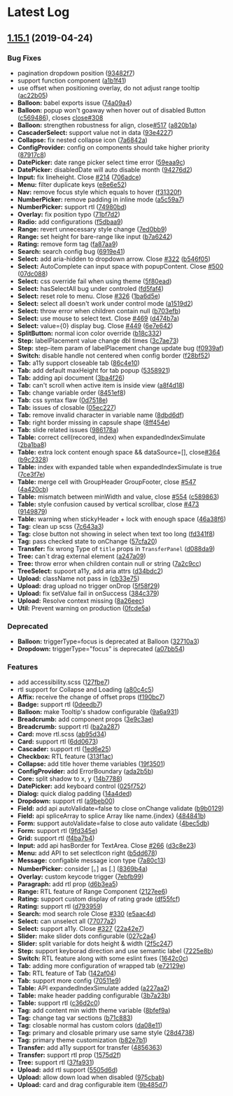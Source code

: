 # Latest Log 

## [1.15.1](https://github.com/alibaba-fusion/next/compare/1.12.8...1.15.1) (2019-04-24)


### Bug Fixes

* pagination dropdown position ([93482f7](https://github.com/alibaba-fusion/next/commit/93482f7))
* support function component ([a1b1f41](https://github.com/alibaba-fusion/next/commit/a1b1f41))
* use offset when positioning overlay, do not adjust range tooltip ([ac22b05](https://github.com/alibaba-fusion/next/commit/ac22b05))
* **Balloon:** babel exports issue ([74a09a4](https://github.com/alibaba-fusion/next/commit/74a09a4))
* **Balloon:** popup won\'t goaway when hover out of disabled Button ([c569486](https://github.com/alibaba-fusion/next/commit/c569486)), closes [close#308](https://github.com/close/issues/308)
* **Balloon:** strengthen robustness for align, close[#517](https://github.com/alibaba-fusion/next/issues/517) ([a820b1a](https://github.com/alibaba-fusion/next/commit/a820b1a))
* **CascaderSelect:** support value not in data ([93e4227](https://github.com/alibaba-fusion/next/commit/93e4227))
* **Collapse:** fix nested collapse icon ([7a6842a](https://github.com/alibaba-fusion/next/commit/7a6842a))
* **ConfigProvider:** config on components should take higher priority ([87917c8](https://github.com/alibaba-fusion/next/commit/87917c8))
* **DatePicker:** date range picker select time error ([59eaa9c](https://github.com/alibaba-fusion/next/commit/59eaa9c))
* **DatePicker:** disabledDate will auto disable month ([94276d2](https://github.com/alibaba-fusion/next/commit/94276d2))
* **Input:** fix lineheight. Close [#214](https://github.com/alibaba-fusion/next/issues/214) ([706adce](https://github.com/alibaba-fusion/next/commit/706adce))
* **Menu:** filter duplicate keys ([e8e6e52](https://github.com/alibaba-fusion/next/commit/e8e6e52))
* **Nav:** remove focus style which equals to hover ([f31320f](https://github.com/alibaba-fusion/next/commit/f31320f))
* **NumberPicker:** remove padding in inline mode ([a5c59a7](https://github.com/alibaba-fusion/next/commit/a5c59a7))
* **NumberPicker:** support rtl ([74980bd](https://github.com/alibaba-fusion/next/commit/74980bd))
* **Overlay:** fix position typo ([71bf7d2](https://github.com/alibaba-fusion/next/commit/71bf7d2))
* **Radio:** add configurations ([f5dbaa9](https://github.com/alibaba-fusion/next/commit/f5dbaa9))
* **Range:** revert unnecessary style change ([7ed0bb9](https://github.com/alibaba-fusion/next/commit/7ed0bb9))
* **Range:** set height for bare-range like input ([b7a6242](https://github.com/alibaba-fusion/next/commit/b7a6242))
* **Rating:** remove form tag ([fa87aa9](https://github.com/alibaba-fusion/next/commit/fa87aa9))
* **Search:** search config bug ([6919e41](https://github.com/alibaba-fusion/next/commit/6919e41))
* **Select:** add aria-hidden to dropdown arrow. Close [#322](https://github.com/alibaba-fusion/next/issues/322) ([b546f05](https://github.com/alibaba-fusion/next/commit/b546f05))
* **Select:** AutoComplete can input space with popupContent. Close [#500](https://github.com/alibaba-fusion/next/issues/500) ([07dc088](https://github.com/alibaba-fusion/next/commit/07dc088))
* **Select:** css override fail when using theme ([5f80ead](https://github.com/alibaba-fusion/next/commit/5f80ead))
* **Select:** hasSelectAll bug under controled ([fd5faf4](https://github.com/alibaba-fusion/next/commit/fd5faf4))
* **Select:** reset role to menu. Close [#326](https://github.com/alibaba-fusion/next/issues/326) ([1ba6d5e](https://github.com/alibaba-fusion/next/commit/1ba6d5e))
* **Select:** select all doesn't work under control mode ([a1519d2](https://github.com/alibaba-fusion/next/commit/a1519d2))
* **Select:** throw error when children contain null ([b703efb](https://github.com/alibaba-fusion/next/commit/b703efb))
* **Select:** use mouse to select text. Close [#469](https://github.com/alibaba-fusion/next/issues/469) ([d474b7a](https://github.com/alibaba-fusion/next/commit/d474b7a))
* **Select:** value={0} display bug. Close [#449](https://github.com/alibaba-fusion/next/issues/449) ([6e7e642](https://github.com/alibaba-fusion/next/commit/6e7e642))
* **SplitButton:** normal icon color override ([b18c332](https://github.com/alibaba-fusion/next/commit/b18c332))
* **Step:** labelPlacement value change dbl times ([3c7ae73](https://github.com/alibaba-fusion/next/commit/3c7ae73))
* **Step:** step-item param of labelPlacement change update bug ([f0939af](https://github.com/alibaba-fusion/next/commit/f0939af))
* **Switch:** disable handle not centered when config border ([f28bf52](https://github.com/alibaba-fusion/next/commit/f28bf52))
* **Tab:** a11y support closeable tab ([86c4e10](https://github.com/alibaba-fusion/next/commit/86c4e10))
* **Tab:** add default maxHeight for tab popup ([5358921](https://github.com/alibaba-fusion/next/commit/5358921))
* **Tab:** adding api document ([3ba4f26](https://github.com/alibaba-fusion/next/commit/3ba4f26))
* **Tab:** can't scroll when active item is inside view ([a8f4d18](https://github.com/alibaba-fusion/next/commit/a8f4d18))
* **Tab:** change variable order ([8451ef8](https://github.com/alibaba-fusion/next/commit/8451ef8))
* **Tab:** css syntax flaw ([0d7518e](https://github.com/alibaba-fusion/next/commit/0d7518e))
* **Tab:** issues of closable ([05ec227](https://github.com/alibaba-fusion/next/commit/05ec227))
* **Tab:** remove invalid character in variable name ([8dbd6df](https://github.com/alibaba-fusion/next/commit/8dbd6df))
* **Tab:** right border missing in capsule shape ([8ff454e](https://github.com/alibaba-fusion/next/commit/8ff454e))
* **Tab:** slide related issues ([986178a](https://github.com/alibaba-fusion/next/commit/986178a))
* **Table:** correct cell(recored, index) when expandedIndexSimulate ([2ba1ba8](https://github.com/alibaba-fusion/next/commit/2ba1ba8))
* **Table:** extra lock content enough space && dataSource=[], close[#364](https://github.com/alibaba-fusion/next/issues/364) ([b9c2328](https://github.com/alibaba-fusion/next/commit/b9c2328))
* **Table:** index with expanded table when expandedIndexSimulate is true ([7ce3f7e](https://github.com/alibaba-fusion/next/commit/7ce3f7e))
* **Table:** merge cell with GroupHeader GroupFooter, close [#547](https://github.com/alibaba-fusion/next/issues/547) ([4a420cb](https://github.com/alibaba-fusion/next/commit/4a420cb))
* **Table:** mismatch between minWidth and value, close [#554](https://github.com/alibaba-fusion/next/issues/554) ([c589863](https://github.com/alibaba-fusion/next/commit/c589863))
* **Table:** style confusion caused by vertical scrollbar, close [#473](https://github.com/alibaba-fusion/next/issues/473) ([9149879](https://github.com/alibaba-fusion/next/commit/9149879))
* **Table:** warning when stickyHeader + lock with enough space ([46a38f6](https://github.com/alibaba-fusion/next/commit/46a38f6))
* **Tag:** clean up scss ([7c643a3](https://github.com/alibaba-fusion/next/commit/7c643a3))
* **Tag:** close button not showing in select when text too long ([fd341f8](https://github.com/alibaba-fusion/next/commit/fd341f8))
* **Tag:** pass checked state to onChange ([57cfa20](https://github.com/alibaba-fusion/next/commit/57cfa20))
* **Transfer:** fix wrong Type of `title` props in `TransferPanel` ([d088da9](https://github.com/alibaba-fusion/next/commit/d088da9))
* **Tree:** can`t drag external element ([a247a09](https://github.com/alibaba-fusion/next/commit/a247a09))
* **Tree:** throw error when children contain null or string ([7a2c9cc](https://github.com/alibaba-fusion/next/commit/7a2c9cc))
* **TreeSelect:** supoort a11y, add aria attrs ([d34bdc2](https://github.com/alibaba-fusion/next/commit/d34bdc2))
* **Upload:** className not pass in ([cb33e75](https://github.com/alibaba-fusion/next/commit/cb33e75))
* **Upload:** drag upload no trigger onDrop ([5f58f29](https://github.com/alibaba-fusion/next/commit/5f58f29))
* **Upload:** fix setValue fail in onSuccess ([384c379](https://github.com/alibaba-fusion/next/commit/384c379))
* **Upload:** Resolve context missing ([8a26eec](https://github.com/alibaba-fusion/next/commit/8a26eec))
* **Util:** Prevent warning on production ([0fcde5a](https://github.com/alibaba-fusion/next/commit/0fcde5a))


### Deprecated

* **Balloon:** triggerType=focus is deprecated at Balloon ([32710a3](https://github.com/alibaba-fusion/next/commit/32710a3))
* **Dropdown:** triggerType="focus" is deprecated ([a07bb54](https://github.com/alibaba-fusion/next/commit/a07bb54))


### Features

* add accessibility.scss ([127fbe7](https://github.com/alibaba-fusion/next/commit/127fbe7))
* rtl support for Collapse and Loading ([a80c4c5](https://github.com/alibaba-fusion/next/commit/a80c4c5))
* **Affix:** receive the change of offset props ([f190bc7](https://github.com/alibaba-fusion/next/commit/f190bc7))
* **Badge:** support rtl ([0deedb7](https://github.com/alibaba-fusion/next/commit/0deedb7))
* **Balloon:** make Tooltip's shadow configurable ([9a6a931](https://github.com/alibaba-fusion/next/commit/9a6a931))
* **Breadcrumb:** add component props ([3e9c3ae](https://github.com/alibaba-fusion/next/commit/3e9c3ae))
* **Breadcrumb:** support rtl ([ba2a287](https://github.com/alibaba-fusion/next/commit/ba2a287))
* **Card:** move rtl.scss ([ab95d34](https://github.com/alibaba-fusion/next/commit/ab95d34))
* **Card:** support rtl ([6dd0673](https://github.com/alibaba-fusion/next/commit/6dd0673))
* **Cascader:** support rtl ([1ed6e25](https://github.com/alibaba-fusion/next/commit/1ed6e25))
* **Checkbox:** RTL feature ([313f1ac](https://github.com/alibaba-fusion/next/commit/313f1ac))
* **Collapse:** add title hover theme variables ([19f3501](https://github.com/alibaba-fusion/next/commit/19f3501))
* **ConfigProvider:** add ErrorBoundary ([ada2b5b](https://github.com/alibaba-fusion/next/commit/ada2b5b))
* **Core:** split shadow to x, y ([14b7788](https://github.com/alibaba-fusion/next/commit/14b7788))
* **DatePicker:** add keyboard control ([025f752](https://github.com/alibaba-fusion/next/commit/025f752))
* **Dialog:** quick  dialog padding ([14a4ded](https://github.com/alibaba-fusion/next/commit/14a4ded))
* **Dropdown:** support rtl ([a9beb00](https://github.com/alibaba-fusion/next/commit/a9beb00))
* **Field:** add api autoValidate=false to close onChange validate ([b9b0129](https://github.com/alibaba-fusion/next/commit/b9b0129))
* **Field:** api spliceArray to splice Array like name.{index} ([484841b](https://github.com/alibaba-fusion/next/commit/484841b))
* **Form:** support autoValidate=false to close auto validate ([4bec5db](https://github.com/alibaba-fusion/next/commit/4bec5db))
* **Form:** support rtl ([9fd345e](https://github.com/alibaba-fusion/next/commit/9fd345e))
* **Grid:** support rtl ([f4ba7b4](https://github.com/alibaba-fusion/next/commit/f4ba7b4))
* **Input:** add api hasBorder for TextArea. Close [#266](https://github.com/alibaba-fusion/next/issues/266) ([d3c8e23](https://github.com/alibaba-fusion/next/commit/d3c8e23))
* **Menu:** add API to set selectIcon right ([b5dd678](https://github.com/alibaba-fusion/next/commit/b5dd678))
* **Message:** configable message icon type ([7a80c13](https://github.com/alibaba-fusion/next/commit/7a80c13))
* **NumberPicker:** consider [。] as [.] ([8369b4a](https://github.com/alibaba-fusion/next/commit/8369b4a))
* **Overlay:** custom keycode trigger ([7ebfb99](https://github.com/alibaba-fusion/next/commit/7ebfb99))
* **Paragraph:** add rtl prop ([d6b3ea5](https://github.com/alibaba-fusion/next/commit/d6b3ea5))
* **Range:** RTL feature of Range Component ([2127ee6](https://github.com/alibaba-fusion/next/commit/2127ee6))
* **Rating:** support custom display of rating grade ([df55fcf](https://github.com/alibaba-fusion/next/commit/df55fcf))
* **Rating:** support rtl ([d793959](https://github.com/alibaba-fusion/next/commit/d793959))
* **Search:** mod search role Close [#330](https://github.com/alibaba-fusion/next/issues/330) ([e5aac4d](https://github.com/alibaba-fusion/next/commit/e5aac4d))
* **Select:** can unselect all ([77077a2](https://github.com/alibaba-fusion/next/commit/77077a2))
* **Select:** support a11y. Close [#327](https://github.com/alibaba-fusion/next/issues/327) ([22a42e7](https://github.com/alibaba-fusion/next/commit/22a42e7))
* **Slider:** make slider dots configurable ([027c2a4](https://github.com/alibaba-fusion/next/commit/027c2a4))
* **Slider:** split variable for dots height & width ([2f5c247](https://github.com/alibaba-fusion/next/commit/2f5c247))
* **Step:** support keyborad direction and use semantic label ([7225e8b](https://github.com/alibaba-fusion/next/commit/7225e8b))
* **Switch:** RTL feature along with some eslint fixes ([1642c0c](https://github.com/alibaba-fusion/next/commit/1642c0c))
* **Tab:** adding more configuration of wrapped tab ([e72129e](https://github.com/alibaba-fusion/next/commit/e72129e))
* **Tab:** RTL feature of Tab ([142af04](https://github.com/alibaba-fusion/next/commit/142af04))
* **Tab:** support more config ([70511e9](https://github.com/alibaba-fusion/next/commit/70511e9))
* **Table:** API expandedIndexSimulate added ([a227aa2](https://github.com/alibaba-fusion/next/commit/a227aa2))
* **Table:** make header padding configurable ([3b7a23b](https://github.com/alibaba-fusion/next/commit/3b7a23b))
* **Table:** support rtl ([c36d2c0](https://github.com/alibaba-fusion/next/commit/c36d2c0))
* **Tag:** add content min width theme variable ([8bfef9a](https://github.com/alibaba-fusion/next/commit/8bfef9a))
* **Tag:** change tag var sections ([b71c883](https://github.com/alibaba-fusion/next/commit/b71c883))
* **Tag:** closable normal has custom colors ([da08e11](https://github.com/alibaba-fusion/next/commit/da08e11))
* **Tag:** primary and closable primary use same style ([28d4738](https://github.com/alibaba-fusion/next/commit/28d4738))
* **Tag:** primary theme customization ([b82e7b1](https://github.com/alibaba-fusion/next/commit/b82e7b1))
* **Transfer:** add a11y support for transfer ([4856363](https://github.com/alibaba-fusion/next/commit/4856363))
* **Transfer:** support rtl prop ([1575d2f](https://github.com/alibaba-fusion/next/commit/1575d2f))
* **Tree:** support rtl ([37fa931](https://github.com/alibaba-fusion/next/commit/37fa931))
* **Upload:** add rtl support ([5505d6d](https://github.com/alibaba-fusion/next/commit/5505d6d))
* **Upload:** allow down load when disabled ([975cbab](https://github.com/alibaba-fusion/next/commit/975cbab))
* **Upload:** card and drag configurable item ([9b485d7](https://github.com/alibaba-fusion/next/commit/9b485d7))


